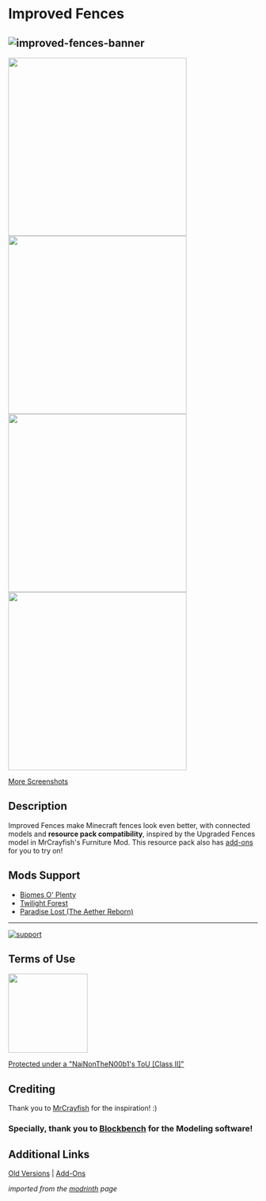 # Improved Fences
![improved-fences-banner](https://i.imgur.com/5BihiDW.png)
-----
<img src="https://cdn.modrinth.com/data/OYlcIexz/images/13252dacc12697994393e63945c3b76000b422a4.png" width="360"> <img src="https://cdn.modrinth.com/data/OYlcIexz/images/846ec76e880ef1ed3cbad8fc60bc1a1f3658b37d.png" width="360"> <img src="https://cdn.modrinth.com/data/OYlcIexz/images/5cb207a478b82ea197007d400031e7a2fb52df87.png" width="360"> <img src="https://cdn.modrinth.com/data/OYlcIexz/images/5538fea6d749ef830ae65fa62e948ed88a040464.png" width="360">

[More Screenshots](https://modrinth.com/resourcepack/improved-fences/gallery)

## Description

Improved Fences make Minecraft fences look even better, with connected models and **resource pack compatibility**, inspired by the Upgraded Fences model in MrCrayfish's Furniture Mod. This resource pack also has [add-ons](https://www.mediafire.com/folder/xvk1u4nubf8ih/Add-Ons) for you to try on!

## Mods Support

* [Biomes O' Plenty](https://www.curseforge.com/minecraft/mc-mods/biomes-o-plenty)
* [Twilight Forest](https://www.curseforge.com/minecraft/mc-mods/the-twilight-forest)
* [Paradise Lost (The Aether Reborn)](https://modrinth.com/mod/paradise-lost)

-----

[![support](https://i.imgur.com/ZiY2CXf.png)](https://ko-fi.com/nainonthen00b1)

## Terms of Use
[<img src="https://i.imgur.com/IASeg1D.png" width="160">](https://docs.google.com/document/d/1l1SMCGPHJh1Qa193TC0KxFu5ZUkc38HcuDRvHUreOb0/edit?usp=sharing)

[Protected under a "NaiNonTheN00b1's ToU [Class II]"](https://docs.google.com/document/d/1l1SMCGPHJh1Qa193TC0KxFu5ZUkc38HcuDRvHUreOb0/edit?usp=sharing)

## Crediting

Thank you to [MrCrayfish](https://www.youtube.com/channel/UCSwwxl2lWJcbGOGQ_d04v2Q) for the inspiration! :)

### Specially, thank you to [Blockbench](https://blockbench.net) for the Modeling software!

## Additional Links

[Old Versions](https://www.mediafire.com/folder/wmtpm6xvuzluf/Old_Versions) | [Add-Ons](https://www.mediafire.com/folder/xvk1u4nubf8ih/Add-Ons)

*imported from the [modrinth](https://modrinth.com/resourcepack/improved-fences) page*

